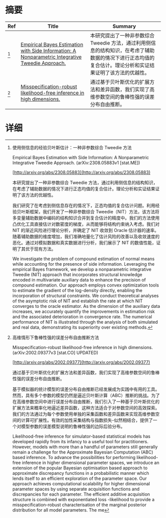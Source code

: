 # 摘要

| Ref | Title | Summary |
| --- | --- | --- |
| [^1] | [Empirical Bayes Estimation with Side Information: A Nonparametric Integrative Tweedie Approach.](http://arxiv.org/abs/2308.05883) | 本研究提出了一种非参数综合 Tweedie 方法，通过利用侧信息的结构知识，在考虑了辅助数据的情况下进行正态均值的复合估计。理论分析和实证结果证明了该方法的优越性。 |
| [^2] | [Misspecification-robust likelihood-free inference in high dimensions.](http://arxiv.org/abs/2002.09377) | 通过基于贝叶斯优化的扩展方法和差异函数，我们实现了高维参数空间的鲁棒性强的误差分布自由推断。 |

# 详细

[^1]: 使用侧信息的经验贝叶斯估计：一种非参数综合 Tweedie 方法

    Empirical Bayes Estimation with Side Information: A Nonparametric Integrative Tweedie Approach. (arXiv:2308.05883v1 [stat.ME])

    [http://arxiv.org/abs/2308.05883](http://arxiv.org/abs/2308.05883)

    本研究提出了一种非参数综合 Tweedie 方法，通过利用侧信息的结构知识，在考虑了辅助数据的情况下进行正态均值的复合估计。理论分析和实证结果证明了该方法的优越性。

    

    我们研究了在考虑到侧信息存在的情况下，正态均值的复合估计问题。利用经验贝叶斯框架，我们开发了一种非参数综合 Tweedie（NIT）方法，该方法将多变量辅助数据中编码的结构知识合并到复合估计的精度中。我们的方法使用凸优化工具直接估计对数密度的梯度，从而能够将结构约束纳入考虑。我们对 NIT 的渐近风险进行理论分析，并确定了 NIT 收敛到 Oracle 估计器的速率。随着辅助数据的维度增加，我们准确地量化了估计风险的改善以及收敛速度的恶化。通过对模拟数据和真实数据进行分析，我们展示了 NIT 的数值性能，证明了其优于现有方法。

    We investigate the problem of compound estimation of normal means while accounting for the presence of side information. Leveraging the empirical Bayes framework, we develop a nonparametric integrative Tweedie (NIT) approach that incorporates structural knowledge encoded in multivariate auxiliary data to enhance the precision of compound estimation. Our approach employs convex optimization tools to estimate the gradient of the log-density directly, enabling the incorporation of structural constraints. We conduct theoretical analyses of the asymptotic risk of NIT and establish the rate at which NIT converges to the oracle estimator. As the dimension of the auxiliary data increases, we accurately quantify the improvements in estimation risk and the associated deterioration in convergence rate. The numerical performance of NIT is illustrated through the analysis of both simulated and real data, demonstrating its superiority over existing methods.
    
[^2]: 高维情形下鲁棒性强的误差分布自由推断方法

    Misspecification-robust likelihood-free inference in high dimensions. (arXiv:2002.09377v3 [stat.CO] UPDATED)

    [http://arxiv.org/abs/2002.09377](http://arxiv.org/abs/2002.09377)

    通过基于贝叶斯优化的扩展方法和差异函数，我们实现了高维参数空间的鲁棒性强的误差分布自由推断。

    

    基于模拟器的统计模型的误差分布自由推断已经发展成为实践中有用的工具。然而，具有多个参数的模型仍然是逼近贝叶斯计算（ABC）推断的挑战。为了在高维参数空间中进行误差分布自由推断，我们引入了一种基于贝叶斯优化的扩展方法来概率化地逼近差异函数，这种方法适合于对参数空间的高效探索。我们的方法通过为每个参数使用单独的采集函数和差异函数来实现高维参数空间的计算可扩展性。有效的加性采集结构与指数损失-似然相结合，提供了一个对模型参数的误差模型说明的鲁棒性强的边际后验分布。

    Likelihood-free inference for simulator-based statistical models has developed rapidly from its infancy to a useful tool for practitioners. However, models with more than a handful of parameters still generally remain a challenge for the Approximate Bayesian Computation (ABC) based inference. To advance the possibilities for performing likelihood-free inference in higher dimensional parameter spaces, we introduce an extension of the popular Bayesian optimisation based approach to approximate discrepancy functions in a probabilistic manner which lends itself to an efficient exploration of the parameter space. Our approach achieves computational scalability for higher dimensional parameter spaces by using separate acquisition functions and discrepancies for each parameter. The efficient additive acquisition structure is combined with exponentiated loss -likelihood to provide a misspecification-robust characterisation of the marginal posterior distribution for all model parameters. The me
    

